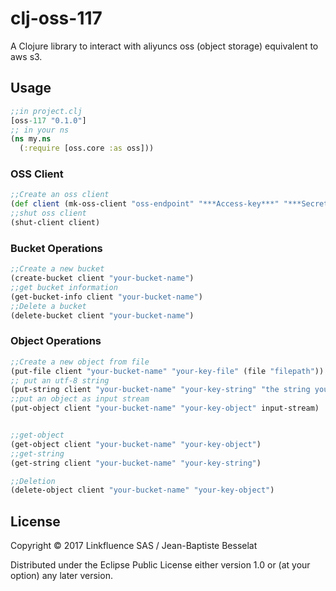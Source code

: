 # clj-oss-117

A Clojure library to interact with aliyuncs oss (object storage) equivalent to aws s3.

## Usage

```clojure
;;in project.clj
[oss-117 "0.1.0"]
;; in your ns
(ns my.ns
  (:require [oss.core :as oss]))
```

### OSS Client

```clojure
;;Create an oss client
(def client (mk-oss-client "oss-endpoint" "***Access-key***" "***Secret-key***"))
;;shut oss client
(shut-client client)
```

### Bucket Operations
```clojure
;;Create a new bucket
(create-bucket client "your-bucket-name")
;;get bucket information
(get-bucket-info client "your-bucket-name")
;;Delete a bucket
(delete-bucket client "your-bucket-name")
```

### Object Operations
```clojure
;;Create a new object from file
(put-file client "your-bucket-name" "your-key-file" (file "filepath"))
;; put an utf-8 string
(put-string client "your-bucket-name" "your-key-string" "the string you want to store into oss")
;;put an object as input stream
(put-object client "your-bucket-name" "your-key-object" input-stream)


;;get-object
(get-object client "your-bucket-name" "your-key-object")
;;get-string
(get-string client "your-bucket-name" "your-key-string")

;;Deletion
(delete-object client "your-bucket-name" "your-key-object")
```

## License

Copyright © 2017 Linkfluence SAS / Jean-Baptiste Besselat

Distributed under the Eclipse Public License either version 1.0 or (at
your option) any later version.
